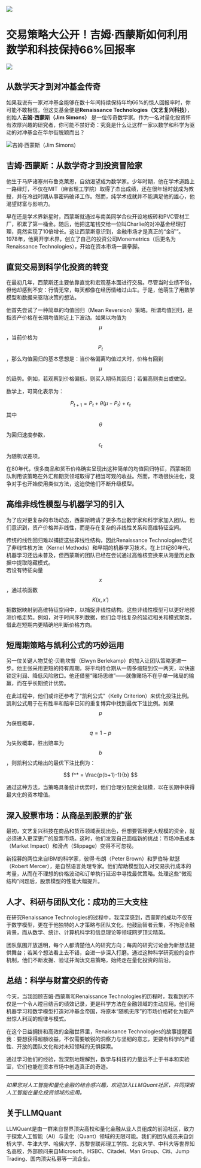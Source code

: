 ![](https://fastly.jsdelivr.net/gh/bucketio/img11@main/2024/10/21/1729466068183-23134fce-3131-4262-b18c-f378d71af4f6.gif)
# 交易策略大公开！吉姆·西蒙斯如何利用数学和科技保持66%回报率

![](https://fastly.jsdelivr.net/gh/bucketio/img9@main/2024/10/20/1729465031968-b3c8959e-1d37-4b8a-91b1-b0b0dfe25143.png)

## 从数学天才到对冲基金传奇

如果我说有一家对冲基金能够在数十年间持续保持年均66%的惊人回报率时，你可能不敢相信。但这支基金便是**Renaissance Technologies（文艺复兴科技）**，创始人**吉姆·西蒙斯（Jim Simons）** 是一位传奇数学家。作为一名对量化投资怀有浓厚兴趣的研究者，你可能不禁好奇：究竟是什么让这样一家以数学和科学为驱动的对冲基金在华尔街脱颖而出？


![吉姆·西蒙斯（Jim Simons）](https://fastly.jsdelivr.net/gh/bucketio/img9@main/2024/12/07/1733587170528-06f211da-95fd-496c-8822-12c17d14d6bc.png)



## 吉姆·西蒙斯：从数学奇才到投资冒险家

他生于马萨诸塞州布鲁克莱恩，自幼渴望成为数学家。少年时期，他在学术道路上一路绿灯，不仅在MIT（麻省理工学院）取得了杰出成绩，还在很年轻时就成为教授，并在冷战时期从事密码破译工作。然而，纯学术成就并不能满足他的雄心，他渴望财富与影响力。

早在还是学术界新星时，西蒙斯就通过与南美同学合伙开设地板砖和PVC管材工厂，积累了第一桶金。随后，他把这笔钱交给一位叫Charlie的对冲基金经理打理，竟然实现了10倍增长。这让西蒙斯意识到，金融市场才是真正的“金矿”。1978年，他离开学术界，创立了自己的投资公司Monemetrics（后更名为Renaissance Technologies），开始在资本市场一展拳脚。

## 直觉交易到科学化投资的转变

在最初几年，西蒙斯还主要依靠直觉和宏观基本面进行交易。尽管当时业绩不俗，但他却感到不安：行情无常，每天都像在经历情绪过山车。于是，他萌生了用数学模型和数据来驱动决策的想法。

他首先尝试了一种简单的均值回归（Mean Reversion）策略。所谓均值回归，是指资产价格在长期均值附近上下波动。如果以均值为$$\mu$$，当前价格为$$P_t$$，那么均值回归的基本思想是：当价格偏离均值过大时，价格有回到$$\mu$$的趋势。例如，若观察到价格偏低，则买入期待其回归；若偏高则卖出或做空。

数学上，可简化表示为：

$$
P_{t+1} = P_t + \theta (\mu - P_t) + \epsilon_t
$$
其中$$\theta$$为回归速度参数，$$\epsilon_t$$为随机误差项。

在80年代，很多商品和货币价格确实呈现出这种简单的均值回归特征，西蒙斯团队利用该策略在外汇和期货领域取得了相当可观的收益。然而，市场很快进化，竞争对手也开始使用类似方法，这迫使他们不断升级模型。

## 高维非线性模型与机器学习的引入

为了应对更复杂的市场动态，西蒙斯聘请了更多杰出数学家和科学家加入团队。他们意识到，资产价格并非线性，而是存在复杂的非线性关系和高维特征空间。

传统的线性回归难以捕捉这些非线性结构，因此Renaissance Technologies尝试了非线性核方法（Kernel Methods）和早期的机器学习技术。在上世纪80年代，机器学习还远未普及，但西蒙斯的团队已经在尝试通过高维核变换来从海量历史数据中提取隐藏模式。  
若设有特征向量$$x$$，通过核函数$$K(x,x')$$把数据映射到高维特征空间中，以捕捉非线性结构。这些非线性模型可以更好地预测价格走势。例如，对于时间序列数据，他们会寻找复杂的延迟相关和模式聚类，借此在短期内更精确地判断价格方向。

## 短周期策略与凯利公式的巧妙运用

另一位关键人物艾伦·贝勒坎普（Elwyn Berlekamp）的加入让团队策略更进一步。他主张采用更短的持有周期，将平均持仓期从一周多缩短到仅一两天，以快速锁定利润、降低风险敞口。他还借鉴“赌场思维”——就像赌场不在乎单一赌局的输赢，而在乎长期统计优势。

在此过程中，他们或许还参考了“凯利公式”（Kelly Criterion）来优化投注比例。凯利公式用于在有胜率和赔率已知的重复博弈中找到最优下注比例。如果$$p$$为获胜概率，$$q=1-p$$为失败概率，胜出赔率为$$b$$，则凯利公式给出的最优下注比例为：

$$
f^* = \frac{p(b+1)-1}{b}
$$

通过这种方法，当策略具备统计优势时，他们合理分配资金规模，以在长期中获得最大化的资本增值。

## 深入股票市场：从商品到股票的扩张

最初，文艺复兴科技在商品和货币领域表现出色，但想要管理更大规模的资金，就必须进入更深更广的股票市场。这时，他们发现自己面临新的挑战：市场冲击成本（Market Impact）和滑点（Slippage）变得不可忽视。

新招募的两位来自IBM的科学家，彼得·布朗（Peter Brown）和罗伯特·默瑟（Robert Mercer），是自然语言处理专家。他们帮助模型加入对交易执行成本的考量，从而在不理想的价格波动和订单执行延迟中寻找最优策略。处理这些“微观结构”问题后，股票模型的性能大幅提升。

## 人才、科研与团队文化：成功的三大支柱

在研究Renaissance Technologies的过程中，我深深感到，西蒙斯的成功不仅在于数学模型，更在于他独特的人才策略与团队文化。他鼓励智者云集，不拘泥金融背景，而从数学、统计、计算机科学和信息理论等领域网罗顶尖精英。

团队氛围开放透明，每个人都清楚他人的研究方向；每周的研究讨论会为新想法提供舞台；若某个想法看上去不错，会进一步深入打磨。通过这种科学研究般的合作机制，他们不断发掘、验证并淘汰交易策略，始终走在量化投资的前沿。

## 总结：科学与财富交织的传奇

今天，当我回顾吉姆·西蒙斯和Renaissance Technologies的历程时，我看到的不仅是一个令人瞠目结舌的绩效记录，更是科学方法在金融领域的生动应用。他们用机器学习和数学模型打造对冲基金帝国，将原本“随机无序”的市场价格转化为能产出惊人利润的规律与模式。

在这个日益拥挤和高效的金融世界里，Renaissance Technologies的故事提醒着我：要想获得超额收益，不仅需要敏锐的洞察力与坚韧的意志，更要有科学的严谨性、开放的团队文化和对未知领域的无惧探索。

通过学习他们的经验，我深刻地理解到，数学与科技的力量远不止于书本和实验室，它们也能在资本市场中创造真正的奇迹。


---


*如果您对人工智能和量化金融的结合感兴趣，欢迎加入LLMQuant社区，共同探索人工智能在量化投资领域的应用。*


## 关于LLMQuant

LLMQuant是由一群来自世界顶尖高校和量化金融从业人员组成的前沿社区，致力于探索人工智能（AI）与量化（Quant）领域的无限可能。我们的团队成员来自剑桥大学、牛津大学、哈佛大学、苏黎世联邦理工学院、北京大学、中科大等世界知名高校，外部顾问来自Microsoft、HSBC、Citadel、Man Group、Citi、Jump Trading、国内顶尖私募等一流企业。
